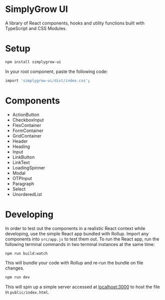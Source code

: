 # SimplyGrow UI

A library of React components, hooks and utility functions built with TypeScript and CSS Modules.

# Setup

```bash
npm install simplygrow-ui
```

In your root component, paste the following code:

```bash
import 'simplygrow-ui/dist/index.css';
```

# Components

- ActionButton
- CheckboxInput
- FlexContainer
- FormContainer
- GridContainer
- Header
- Heading
- Input
- LinkButton
- LinkText
- LoadingSpinner
- Modal
- OTPInput
- Paragraph
- Select
- UnorderedList

# Developing

In order to test out the components in a realistic React context while developing, use the simple React app bundled with Rollup. Import any components into `src/app.js` to test them out. To run the React app, run the following terminal commands in two terminal instances at the same time:

```bash
npm run build:watch
```

This will bundle your code with Rollup and re-run the bundle on file changes.

```bash
npm run dev
```

This will spin up a simple server accessed at [localhost:3000](http://localhost:3000) to host the file in `public/index.html`.
